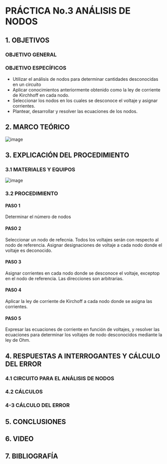 #  PRÁCTICA No.3 ANÁLISIS DE NODOS
## 1. OBJETIVOS
### OBJETIVO GENERAL

### OBJETIVO ESPECÍFICOS
- Utilizar el análisis de nodos para determinar cantidades desconocidas en un circuito 
- Aplicar conocimientos anteriormente obtenido como la ley de corriente de Kirchhoff en cada nodo.
- Seleccionar los nodos en los cuales se desconoce el voltaje y asignar corrientes.
- Plantear, desarrollar y resolver las ecuaciones de los nodos.
## 2. MARCO TEÓRICO
![image](https://user-images.githubusercontent.com/84431598/122664476-3d95db80-d167-11eb-9b55-50bc3f3d9fde.png)

## 3. EXPLICACIÓN DEL PROCEDIMIENTO

### 3.1 MATERIALES  Y EQUIPOS

![image](https://user-images.githubusercontent.com/84431598/122623485-db06e780-d061-11eb-9739-a0915211894b.png)

### 3.2 PROCEDIMIENTO

#### PASO 1
Determinar el número de nodos
#### PASO 2
Seleccionar un nodo de refecnia. Todos los voltajes serán con respecto al nodo de referencia. Asignar  designaciones  de voltaje a cada nodo donde el voltaje es deconocido.
#### PASO 3
Asignar corrientes en cada nodo donde se desconoce el voltaje, exceptop en el nodo de referencia. Las direcciones son arbitrarias.
#### PASO 4
Aplicar la ley de corriente de Kirchoff a cada nodo donde se asigna las corrientes.
#### PASO 5
Expresar las ecuaciones de corriente en función de voltajes, y resolver las ecuaciones para determinar los voltajes  de nodo desconocidos mediante la ley de Ohm.

## 4. RESPUESTAS  A INTERROGANTES Y CÁLCULO DEL ERROR

### 4.1  CIRCUITO PARA EL ANÁLISIS DE NODOS

### 4.2  CÁLCULOS

### 4-3 CÁLCULO DEL ERROR

## 5. CONCLUSIONES

## 6. VIDEO

## 7. BIBLIOGRAFÍA
